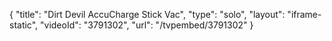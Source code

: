 {
    "title": "Dirt Devil AccuCharge Stick Vac",
    "type": "solo",
    "layout": "iframe-static",
    "videoId": "3791302",
    "url": "\/tvpembed\/3791302"
}